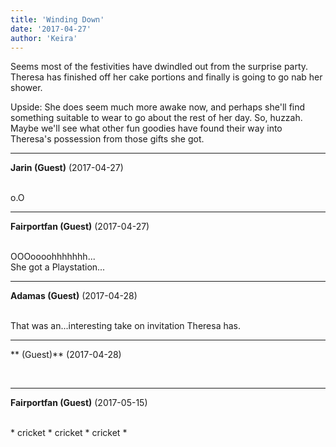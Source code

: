 ```yaml
---
title: 'Winding Down'
date: '2017-04-27'
author: 'Keira'
---
```


<p>Seems most of the festivities have dwindled out from the surprise party. Theresa has finished off her cake portions and finally is going to go nab her shower.</p><p>Upside: She does seem much more awake now, and perhaps she'll find something suitable to wear to go about the rest of her day. So, huzzah. Maybe we'll see what other fun goodies have found their way into Theresa's possession from those gifts she got.</p>

---
**Jarin (Guest)** (2017-04-27)

<br> o.O

---
**Fairportfan (Guest)** (2017-04-27)

<br>OOOoooohhhhhhh...<br>She got a Playstation...

---
**Adamas (Guest)** (2017-04-28)

<br> That was an...interesting take on invitation Theresa has.<br>

---
** (Guest)** (2017-04-28)

<br>

---
**Fairportfan (Guest)** (2017-05-15)

<br> * cricket * cricket * cricket *

